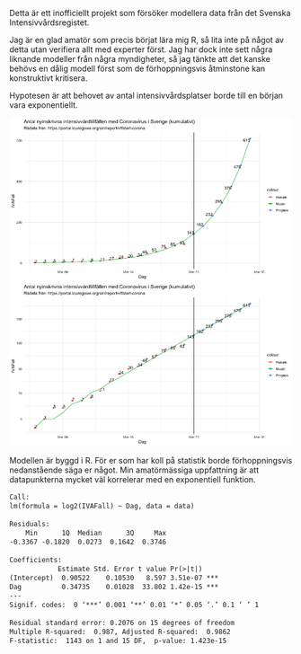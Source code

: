 Detta är ett inofficiellt projekt som försöker modellera data från det Svenska Intensivvårdsregistet.

Jag är en glad amatör som precis börjat lära mig R, så lita inte på något av detta utan verifiera allt med experter först. Jag har dock inte sett några liknande modeller från några myndigheter, så jag tänkte att det kanske behövs en dålig modell först som de förhoppningsvis åtminstone kan konstruktivt kritisera.

Hypotesen är att behovet av antal intensivvårdsplatser borde till en början vara exponentiellt.

![SIR modell Linear scale](https://github.com/joelonsql/sir/blob/master/sir_20200323_lin.png?raw=true "SIR modell Linear scale")
![SIR modell Logarithmic scale](https://github.com/joelonsql/sir/blob/master/sir_20200323_log.png?raw=true "SIR modell Logarithmic scale")

Modellen är byggd i R. För er som har koll på statistik borde förhoppningsvis nedanstående säga er något. Min amatörmässiga uppfattning är att datapunkterna mycket väl korrelerar med en exponentiell funktion.

```
Call:
lm(formula = log2(IVAFall) ~ Dag, data = data)

Residuals:
    Min      1Q  Median      3Q     Max 
-0.3367 -0.1820  0.0273  0.1642  0.3746 

Coefficients:
            Estimate Std. Error t value Pr(>|t|)    
(Intercept)  0.90522    0.10530   8.597 3.51e-07 ***
Dag          0.34735    0.01028  33.802 1.42e-15 ***
---
Signif. codes:  0 ‘***’ 0.001 ‘**’ 0.01 ‘*’ 0.05 ‘.’ 0.1 ‘ ’ 1

Residual standard error: 0.2076 on 15 degrees of freedom
Multiple R-squared:  0.987,	Adjusted R-squared:  0.9862 
F-statistic:  1143 on 1 and 15 DF,  p-value: 1.423e-15
```

